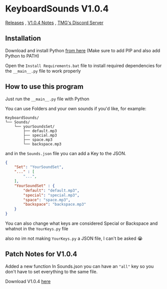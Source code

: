 # KeyboardSounds V1.0.4
[Releases](https://github.com/GDTMG232/KeyboardSounds/releases) , [V1.0.4 Notes](#patch-notes-for-v104) , [TMG's Discord Server](https://discord.com/invite/QtXPH9SVzV)

## Installation

Download and install Python [from here](https://www.python.org/ftp/python/3.12.6/python-3.12.6-amd64.exe) (Make sure to add PIP and also add Python to PATH)

Open the `Install Requirements.bat` file to install required dependencies for the `__main__.py` file to work properly

## How to use this program

Just run the `__main__.py` file with Python

You can use Folders and your own sounds if you'd like, for example:
```
KeyboardSounds/
└── Sounds/
    └── yourSoundsSet/
        ├── default.mp3
        ├── special.mp3
        ├── space.mp3
        └── backspace.mp3
```

and in the `Sounds.json` file you can add a Key to the JSON.

```json
{
    "Set": "YourSoundSet",
    "..." : [
        "...",
    ],
    "YourSoundSet" : {
        "default": "default.mp3",
        "special": "special.mp3", 
        "space": "space.mp3",
        "backspace": "backspace.mp3"
    }
}
```

You can also change what keys are considered Special or Backspace and whatnot in the `YourKeys.py` file

also no im not making `YourKeys.py` a JSON file, I can't be asked 😭

## Patch Notes for V1.0.4

Added a new function
In Sounds.json you can have an `"all"` key so you don't have to set everything to the same file.

Download V1.0.4 [here](https://github.com/GDTMG232/KeyboardSounds/releases/tag/v1.0.4)
